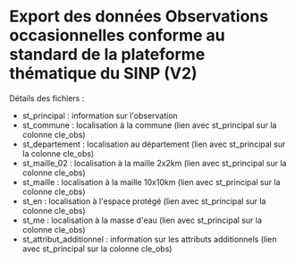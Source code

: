 Export des données Observations occasionnelles conforme au standard de la plateforme thématique du SINP (V2)
=================================================================================================================

Détails des fichiers :

* st_principal : information sur l'observation
* st_commune : localisation à la commune (lien avec st_principal sur la colonne cle_obs)
* st_departement : localisation au département (lien avec st_principal sur la colonne cle_obs)
* st_maille_02 : localisation à la maille 2x2km (lien avec st_principal sur la colonne cle_obs)
* st_maille : localisation à la maille 10x10km (lien avec st_principal sur la colonne cle_obs)
* st_en : localisation à l'espace protégé (lien avec st_principal sur la colonne cle_obs)
* st_me : localisation à la masse d'eau (lien avec st_principal sur la colonne cle_obs)
* st_attribut_additionnel : information sur les attributs additionnels (lien avec st_principal sur la colonne cle_obs)
